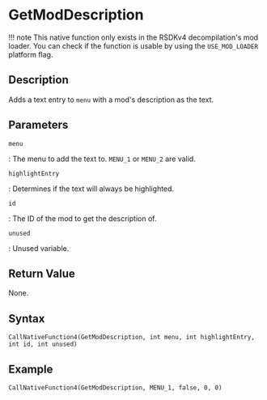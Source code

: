 # GetModDescription

!!! note
    This native function only exists in the RSDKv4 decompilation's mod loader. You can check if the function is usable by using the `USE_MOD_LOADER` platform flag.

## Description
Adds a text entry to `menu` with a mod's description as the text.

## Parameters
`menu`

:   The menu to add the text to. `MENU_1` or `MENU_2` are valid.

`highlightEntry`

:   Determines if the text will always be highlighted.

`id`

:   The ID of the mod to get the description of.

`unused`

:   Unused variable.

## Return Value
None.

## Syntax
```
CallNativeFunction4(GetModDescription, int menu, int highlightEntry, int id, int unused)
```

## Example
```
CallNativeFunction4(GetModDescription, MENU_1, false, 0, 0)
```